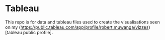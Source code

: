 # Tableau
This repo is for data and tableau files used to create the visualisations seen on my (https://public.tableau.com/app/profile/robert.muwanga/vizzes)[tableau public profile].
